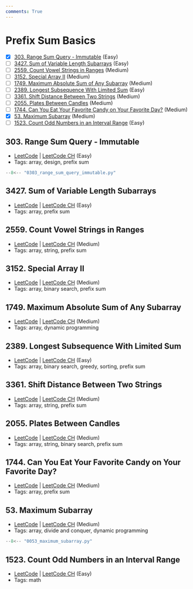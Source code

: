 ```yaml
---
comments: True
---
```


# Prefix Sum Basics

- [x] [303. Range Sum Query - Immutable](https://leetcode.cn/problems/range-sum-query-immutable/) (Easy)
- [ ] [3427. Sum of Variable Length Subarrays](https://leetcode.cn/problems/sum-of-variable-length-subarrays/) (Easy)
- [ ] [2559. Count Vowel Strings in Ranges](https://leetcode.cn/problems/count-vowel-strings-in-ranges/) (Medium)
- [ ] [3152. Special Array II](https://leetcode.cn/problems/special-array-ii/) (Medium)
- [ ] [1749. Maximum Absolute Sum of Any Subarray](https://leetcode.cn/problems/maximum-absolute-sum-of-any-subarray/) (Medium)
- [ ] [2389. Longest Subsequence With Limited Sum](https://leetcode.cn/problems/longest-subsequence-with-limited-sum/) (Easy)
- [ ] [3361. Shift Distance Between Two Strings](https://leetcode.cn/problems/shift-distance-between-two-strings/) (Medium)
- [ ] [2055. Plates Between Candles](https://leetcode.cn/problems/plates-between-candles/) (Medium)
- [ ] [1744. Can You Eat Your Favorite Candy on Your Favorite Day?](https://leetcode.cn/problems/can-you-eat-your-favorite-candy-on-your-favorite-day/) (Medium)
- [x] [53. Maximum Subarray](https://leetcode.cn/problems/maximum-subarray/) (Medium)
- [ ] [1523. Count Odd Numbers in an Interval Range](https://leetcode.cn/problems/count-odd-numbers-in-an-interval-range/) (Easy)

## 303. Range Sum Query -   Immutable

- [LeetCode](https://leetcode.com/problems/range-sum-query-immutable/) | [LeetCode CH](https://leetcode.cn/problems/range-sum-query-immutable/) (Easy)
-   Tags: array, design, prefix sum

```python title="303. Range Sum Query - Immutable - Python Solution"
--8<-- "0303_range_sum_query_immutable.py"
```

## 3427. Sum of Variable Length Subarrays

-   [LeetCode](https://leetcode.com/problems/sum-of-variable-length-subarrays/) | [LeetCode CH](https://leetcode.cn/problems/sum-of-variable-length-subarrays/) (Easy)
-   Tags: array, prefix sum

## 2559. Count Vowel Strings in Ranges

-   [LeetCode](https://leetcode.com/problems/count-vowel-strings-in-ranges/) | [LeetCode CH](https://leetcode.cn/problems/count-vowel-strings-in-ranges/) (Medium)
-   Tags: array, string, prefix sum

## 3152. Special Array II

-   [LeetCode](https://leetcode.com/problems/special-array-ii/) | [LeetCode CH](https://leetcode.cn/problems/special-array-ii/) (Medium)
-   Tags: array, binary search, prefix sum

## 1749. Maximum Absolute Sum of Any Subarray

-   [LeetCode](https://leetcode.com/problems/maximum-absolute-sum-of-any-subarray/) | [LeetCode CH](https://leetcode.cn/problems/maximum-absolute-sum-of-any-subarray/) (Medium)
-   Tags: array, dynamic programming

## 2389. Longest Subsequence With Limited Sum

-   [LeetCode](https://leetcode.com/problems/longest-subsequence-with-limited-sum/) | [LeetCode CH](https://leetcode.cn/problems/longest-subsequence-with-limited-sum/) (Easy)
-   Tags: array, binary search, greedy, sorting, prefix sum

## 3361. Shift Distance Between Two Strings

-   [LeetCode](https://leetcode.com/problems/shift-distance-between-two-strings/) | [LeetCode CH](https://leetcode.cn/problems/shift-distance-between-two-strings/) (Medium)
-   Tags: array, string, prefix sum

## 2055. Plates Between Candles

-   [LeetCode](https://leetcode.com/problems/plates-between-candles/) | [LeetCode CH](https://leetcode.cn/problems/plates-between-candles/) (Medium)
-   Tags: array, string, binary search, prefix sum

## 1744. Can You Eat Your Favorite Candy on Your Favorite Day?

-   [LeetCode](https://leetcode.com/problems/can-you-eat-your-favorite-candy-on-your-favorite-day/) | [LeetCode CH](https://leetcode.cn/problems/can-you-eat-your-favorite-candy-on-your-favorite-day/) (Medium)
-   Tags: array, prefix sum

## 53. Maximum Subarray

-   [LeetCode](https://leetcode.com/problems/maximum-subarray/) | [LeetCode CH](https://leetcode.cn/problems/maximum-subarray/) (Medium)
-   Tags: array, divide and conquer, dynamic programming

```python title="53. Maximum Subarray - Python Solution"
--8<-- "0053_maximum_subarray.py"
```

## 1523. Count Odd Numbers in an Interval Range

-   [LeetCode](https://leetcode.com/problems/count-odd-numbers-in-an-interval-range/) | [LeetCode CH](https://leetcode.cn/problems/count-odd-numbers-in-an-interval-range/) (Easy)
-   Tags: math
